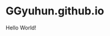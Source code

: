 # GGyuhun.github.io
<!DOCTYPE html>
<html lang="en">
<head>
	<meta charset="UTF-8">
	<meta http-equiv="X-UA-Compatible" content="IE=edge">
	<meta name="viewport" content="width=device-width, initial-scale=1.0">
	<title>hello world</title>
</head>
<body>
  <p>Hello World!</p>
</body>
</html>
